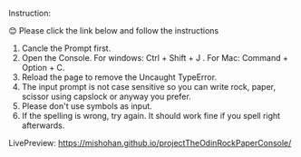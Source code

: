 Instruction: 

😊 Please click the link below and follow the instructions

1. Cancle the Prompt first.
2. Open the Console. For windows: Ctrl + Shift + J . For Mac: Command + Option + C.
3. Reload the page to remove the Uncaught TypeError.
4. The input prompt is not case sensitive so you can write rock, paper, scissor using capslock or anyway you prefer.
5. Please don't use symbols as input.
6. If the spelling is wrong, try again. It should work fine if you spell right afterwards.


LivePreview: https://mishohan.github.io/projectTheOdinRockPaperConsole/
